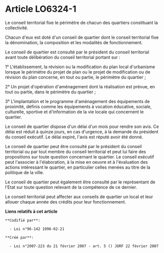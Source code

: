 # Article LO6324-1

Le conseil territorial fixe le périmètre de chacun des quartiers constituant la collectivité.

Chacun d'eux est doté d'un conseil de quartier dont le conseil territorial fixe la dénomination, la composition et les
modalités de fonctionnement.

Le conseil de quartier est consulté par le président du conseil territorial avant toute délibération du conseil territorial
portant sur :

1° L'établissement, la révision ou la modification du plan local d'urbanisme lorsque le périmètre du projet de plan ou le
projet de modification ou de révision du plan concerne, en tout ou partie, le périmètre du quartier ;

2° Un projet d'opération d'aménagement dont la réalisation est prévue, en tout ou partie, dans le périmètre du quartier ;

3° L'implantation et le programme d'aménagement des équipements de proximité, définis comme les équipements à vocation
éducative, sociale, culturelle, sportive et d'information de la vie locale qui concernent le quartier.

Le conseil de quartier dispose d'un délai d'un mois pour rendre son avis. Ce délai est réduit à quinze jours, en cas
d'urgence, à la demande du président du conseil exécutif. Le délai expiré, l'avis est réputé avoir été donné.

Le conseil de quartier peut être consulté par le président du conseil territorial ou par tout membre du conseil territorial
et peut lui faire des propositions sur toute question concernant le quartier. Le conseil exécutif peut l'associer à
l'élaboration, à la mise en oeuvre et à l'évaluation des actions intéressant le quartier, en particulier celles menées au
titre de la politique de la ville.

Le conseil de quartier peut également être consulté par le représentant de l'Etat sur toute question relevant de la
compétence de ce dernier.

Le conseil territorial peut affecter aux conseils de quartier un local et leur allouer chaque année des crédits pour leur
fonctionnement.

**Liens relatifs à cet article**

	**Codifié par**:

	  - Loi n°96-142 1996-02-21

	**Créé par**:

	  - Loi n°2007-223 du 21 février 2007 - art. 5 () JORF 22 février 2007
